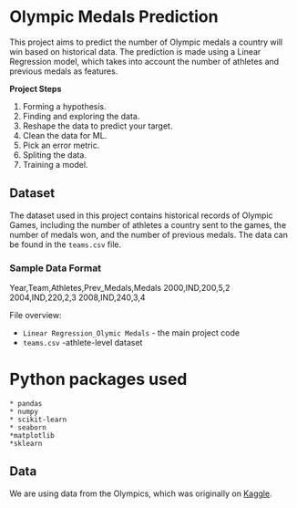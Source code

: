 # Olympic Medals Prediction

This project aims to predict the number of Olympic medals a country will win based on historical data. The prediction is made using a Linear Regression model, which takes into account the number of athletes and previous medals as features.

**Project Steps**

1. Forming a hypothesis.
2. Finding and exploring the data.
3. Reshape the data to predict your target.
4. Clean the data for ML.
5. Pick an error metric.
6. Spliting the data.
7. Training a model.

## Dataset

The dataset used in this project contains historical records of Olympic Games, including the number of athletes a country sent to the games, the number of medals won, and the number of previous medals. The data can be found in the `teams.csv` file.

### Sample Data Format
Year,Team,Athletes,Prev_Medals,Medals
2000,IND,200,5,2
2004,IND,220,2,3
2008,IND,240,3,4

File overview:

* `Linear Regression_Olymic Medals` - the main project code
* `teams.csv` -athlete-level dataset

# Python packages used
    * pandas
    * numpy
    * scikit-learn
    * seaborn
    *matplotlib
    *sklearn

## Data
We are using data from the Olympics, which was originally on [Kaggle](https://www.kaggle.com/datasets/heesoo37/120-years-of-olympic-history-athletes-and-results).
